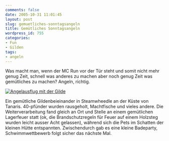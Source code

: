```yaml
---
comments: false
date: 2005-10-31 11:01:45
layout: post
slug: gemuetliches-sonntagsangeln
title: Gemütliches Sonntagsangeln
wordpress_id: 755
categories:
- Fun
- Gilden
tags:
- angeln
---
```


Was macht man, wenn der MC Run vor der Tür steht und somit nicht mehr genug Zeit, schnell was anderes zu machen aber noch genug Zeit was gemütliches zu machen? Angeln, richtig.

[![Angelausflug mit der Gilde](http://static.flickr.com/32/57943147_ebcedeaded.jpg)](http://www.flickr.com/photos/walsweer/57943147/)

Ein gemütliche Gildenbeieinander in Steamwheedle an der Küste von Tanaris. 40-pfünder wurden rausgeholt, Machtfische und vieles andere. Die Weiterverarbeitung fand gleich an Ort und Stelle an einem gemütlichen Lagerfeuer statt (ok, die Brandschutzregeln für Feuer auf einem Holzsteg wurden leicht ausser Acht gelassen), während sich die Pets im Schatten der kleinen Hütte entspannten. Zwischendurch gab es eine kleine Badeparty, Schwimmwettbewerb folgt sicher das nächste Mal.
